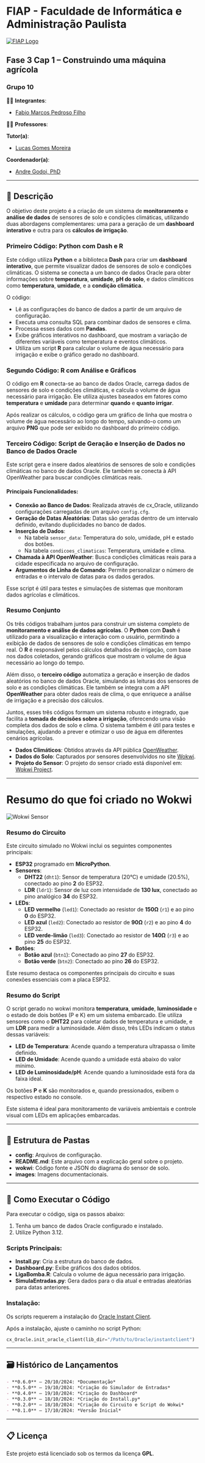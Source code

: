 
# FIAP - Faculdade de Informática e Administração Paulista
[![FIAP Logo](images/logo-fiap.png)](https://www.fiap.com.br)

## Fase 3 Cap 1 – Construindo uma máquina agrícola

### Grupo 10

👨‍🎓 **Integrantes**:
- [Fabio Marcos Pedroso Filho](https://www.linkedin.com/in/pedrosof/)

👩‍🏫 **Professores**:

**Tutor(a)**:
- [Lucas Gomes Moreira](https://www.linkedin.com/in/lucas-gomes-moreira-15a8452a/)

**Coordenador(a)**:
- [Andre Godoi, PhD](https://www.linkedin.com/in/profandregodoi/)

---

## 📜 Descrição

O objetivo deste projeto é a criação de um sistema de **monitoramento** e **análise de dados** de sensores de solo e condições climáticas, utilizando duas abordagens complementares: uma para a geração de um **dashboard interativo** e outra para os **cálculos de irrigação**.

### Primeiro Código: Python com Dash e R
Este código utiliza **Python** e a biblioteca **Dash** para criar um **dashboard interativo**, que permite visualizar dados de sensores de solo e condições climáticas. O sistema se conecta a um banco de dados Oracle para obter informações sobre **temperatura**, **umidade**, **pH do solo**, e dados climáticos como **temperatura**, **umidade**, e a **condição climática**. 

O código:
- Lê as configurações do banco de dados a partir de um arquivo de configuração.
- Executa uma consulta SQL para combinar dados de sensores e clima.
- Processa esses dados com **Pandas**.
- Exibe gráficos interativos no dashboard, que mostram a variação de diferentes variáveis como temperatura e eventos climáticos.
- Utiliza um script **R** para calcular o volume de água necessário para irrigação e exibe o gráfico gerado no dashboard.

### Segundo Código: R com Análise e Gráficos
O código em **R** conecta-se ao banco de dados Oracle, carrega dados de sensores de solo e condições climáticas, e calcula o volume de água necessário para irrigação. Ele utiliza ajustes baseados em fatores como **temperatura** e **umidade** para determinar **quando** e **quanto irrigar**.

Após realizar os cálculos, o código gera um gráfico de linha que mostra o volume de água necessário ao longo do tempo, salvando-o como um arquivo **PNG** que pode ser exibido no dashboard do primeiro código.

### Terceiro Código: Script de Geração e Inserção de Dados no Banco de Dados Oracle

Este script gera e insere dados aleatórios de sensores de solo e condições climáticas no banco de dados Oracle. Ele também se conecta à API OpenWeather para buscar condições climáticas reais.

#### Principais Funcionalidades:
- **Conexão ao Banco de Dados**: Realizada através de cx_Oracle, utilizando configurações carregadas de um arquivo `config.cfg`.
- **Geração de Datas Aleatórias**: Datas são geradas dentro de um intervalo definido, evitando duplicidades no banco de dados.
- **Inserção de Dados**:
  - Na tabela `sensor_data`: Temperatura do solo, umidade, pH e estado dos botões.
  - Na tabela `condicoes_climaticas`: Temperatura, umidade e clima.
- **Chamada à API OpenWeather**: Busca condições climáticas reais para a cidade especificada no arquivo de configuração.
- **Argumentos de Linha de Comando**: Permite personalizar o número de entradas e o intervalo de datas para os dados gerados.

Esse script é útil para testes e simulações de sistemas que monitoram dados agrícolas e climáticos.

### Resumo Conjunto

Os três códigos trabalham juntos para construir um sistema completo de **monitoramento e análise de dados agrícolas**. O **Python** com **Dash** é utilizado para a visualização e interação com o usuário, permitindo a exibição de dados de sensores de solo e condições climáticas em tempo real. O **R** é responsável pelos cálculos detalhados de irrigação, com base nos dados coletados, gerando gráficos que mostram o volume de água necessário ao longo do tempo.

Além disso, o **terceiro código** automatiza a geração e inserção de dados aleatórios no banco de dados Oracle, simulando as leituras dos sensores de solo e as condições climáticas. Ele também se integra com a API **OpenWeather** para obter dados reais de clima, o que enriquece a análise de irrigação e a precisão dos cálculos.

Juntos, esses três códigos formam um sistema robusto e integrado, que facilita a **tomada de decisões sobre a irrigação**, oferecendo uma visão completa dos dados de solo e clima. O sistema também é útil para testes e simulações, ajudando a prever e otimizar o uso de água em diferentes cenários agrícolas.

- **Dados Climáticos**: Obtidos através da API pública [OpenWeather](https://openweathermap.org/).
- **Dados do Solo**: Capturados por sensores desenvolvidos no site [Wokwi](https://wokwi.com/).
- **Projeto do Sensor**: O projeto do sensor criado está disponível em: [Wokwi Project](https://wokwi.com/projects/412014758291630081).

---

# Resumo do que foi criado no Wokwi

![Wokwi Sensor](images/wokwi.jpg)

### Resumo do Circuito

Este circuito simulado no Wokwi inclui os seguintes componentes principais:

- **ESP32** programado em **MicroPython**.
- **Sensores**:
  - **DHT22** (`dht1`): Sensor de temperatura (20°C) e umidade (20.5%), conectado ao pino **2** do ESP32.
  - **LDR** (`ldr1`): Sensor de luz com intensidade de **130 lux**, conectado ao pino analógico **34** do ESP32.
- **LEDs**:
  - **LED vermelho** (`led1`): Conectado ao resistor de **150Ω** (`r1`) e ao pino **0** do ESP32.
  - **LED azul** (`led2`): Conectado ao resistor de **90Ω** (`r2`) e ao pino **4** do ESP32.
  - **LED verde-limão** (`led3`): Conectado ao resistor de **140Ω** (`r3`) e ao pino **25** do ESP32.
- **Botões**:
  - **Botão azul** (`btn1`): Conectado ao pino **27** do ESP32.
  - **Botão verde** (`btn2`): Conectado ao pino **26** do ESP32.

Este resumo destaca os componentes principais do circuito e suas conexões essenciais com a placa ESP32.

### Resumo do Script

O script gerado no wokwi monitora **temperatura**, **umidade**, **luminosidade** e o estado de dois botões (P e K) em um sistema embarcado. Ele utiliza sensores como o **DHT22** para coletar dados de temperatura e umidade, e um **LDR** para medir a luminosidade. Além disso, três LEDs indicam o status dessas variáveis:

- **LED de Temperatura**: Acende quando a temperatura ultrapassa o limite definido.
- **LED de Umidade**: Acende quando a umidade está abaixo do valor mínimo.
- **LED de Luminosidade/pH**: Acende quando a luminosidade está fora da faixa ideal.

Os botões **P** e **K** são monitorados e, quando pressionados, exibem o respectivo estado no console.

Este sistema é ideal para monitoramento de variáveis ambientais e controle visual com LEDs em aplicações embarcadas.

---

## 📁 Estrutura de Pastas

- **config**: Arquivos de configuração.
- **README.md**: Este arquivo com a explicação geral sobre o projeto.
- **wokwi**: Código fonte e JSON do diagrama do sensor de solo.
- **images**: Imagens documentacionais.

---

## 🔧 Como Executar o Código

Para executar o código, siga os passos abaixo:

1. Tenha um banco de dados Oracle configurado e instalado.
2. Utilize Python 3.12.

### Scripts Principais:

- **Install.py**: Cria a estrutura do banco de dados.
- **Dashboard.py**: Exibe gráficos dos dados obtidos.
- **LigaBomba.R**: Calcula o volume de água necessário para irrigação.
- **SimulaEntradas.py**: Gera dados para o dia atual e entradas aleatórias para datas anteriores.

### Instalação:

Os scripts requerem a instalação do [Oracle Instant Client](https://www.oracle.com/br/database/technologies/instant-client.html).

Após a instalação, ajuste o caminho no script Python:

```python
cx_Oracle.init_oracle_client(lib_dir="/Path/to/Oracle/instantclient")
```

---

## 🗃 Histórico de Lançamentos

```markdown
- **0.6.0** – 20/10/2024: *Documentação*
- **0.5.0** – 19/10/2024: *Criação do Simulador de Entradas*
- **0.4.0** – 19/10/2024: *Criação do Dashboard*
- **0.3.0** – 18/10/2024: *Criação do Install.py*
- **0.2.0** – 18/10/2024: *Criação do Circuito e Script do Wokwi*
- **0.1.0** – 17/10/2024: *Versão Inicial*
```

---

## 📋 Licença

Este projeto está licenciado sob os termos da licença **GPL**.
